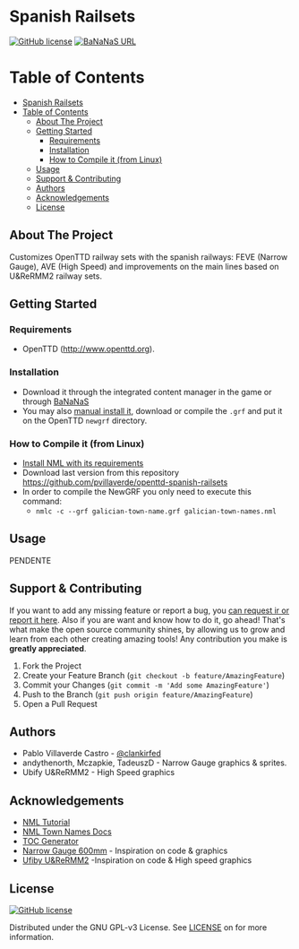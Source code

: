 # Spanish Railsets
[![GitHub license][license-shield]][license-url] [![BaNaNaS URL][bananas-shield]][bananas-url]
<!--
![Spanish railsets]()
IMAXE PENDENTE
-->
<!-- TABLE OF CONTENTS, generated with gh-md-toc README.md (see #acknowledgements) -->

Table of Contents
=================

* [Spanish Railsets](#spanish-railsets)
* [Table of Contents](#table-of-contents)
   * [About The Project](#about-the-project)
   * [Getting Started](#getting-started)
      * [Requirements](#requirements)
      * [Installation](#installation)
      * [How to Compile it (from Linux)](#how-to-compile-it-from-linux)
   * [Usage](#usage)
   * [Support &amp; Contributing](#support--contributing)
   * [Authors](#authors)
   * [Acknowledgements](#acknowledgements)
   * [License](#license)

<!-- ABOUT THE PROJECT -->

## About The Project

Customizes OpenTTD railway sets with the spanish railways: FEVE (Narrow Gauge), AVE (High Speed) and improvements on the main lines based on U&ReRMM2 railway sets.


<!-- GETTING STARTED -->
## Getting Started
### Requirements

- OpenTTD (<http://www.openttd.org>).

### Installation

- Download it through the integrated content manager in the game or through [BaNaNaS](http://bananas.openttd.org)
- You may also [manual install it](https://wiki.openttd.org/en/Manual/NewGRF#manual-install), download or compile the `.grf` and put it on the OpenTTD `newgrf` directory.

### How to Compile it (from Linux)

- [Install NML with its requirements](http://newgrf-specs.tt-wiki.net/wiki/NML:Getting_started)
- Download last version from this repository <https://github.com/pvillaverde/openttd-spanish-railsets>
- In order to compile the NewGRF you only need to execute this command:
  -  `nmlc -c --grf galician-town-name.grf galician-town-names.nml`

<!-- USAGE EXAMPLES -->
## Usage

PENDENTE
<!-- 
- Once installed, start a new game choosing "Galician" town names.
![Choose Language](https://i.imgur.com/GgnOMbZ.png)
 -->
<!-- CONTRIBUTING -->

## Support & Contributing

If you want to add any missing feature or report a bug, you [can request ir or report it here][issues-url]. Also if you are want and know how to do it, go ahead! That's what make the open source community shines, by allowing us to grow and learn from each other creating amazing tools! Any contribution you make is **greatly appreciated**.

1. Fork the Project
2. Create your Feature Branch (`git checkout -b feature/AmazingFeature`)
3. Commit your Changes (`git commit -m 'Add some AmazingFeature'`)
4. Push to the Branch (`git push origin feature/AmazingFeature`)
5. Open a Pull Request

## Authors

- Pablo Villaverde Castro - [@clankirfed](https://twitter.com/clankirfed)
- andythenorth, Mczapkie, TadeuszD - Narrow Gauge graphics & sprites.
- Ubify U&ReRMM2 - High Speed graphics


<!-- ACKNOWLEDGEMENTS -->

## Acknowledgements
* [NML Tutorial](https://newgrf-specs.tt-wiki.net/wiki/NML:Main)
* [NML Town Names Docs](https://newgrf-specs.tt-wiki.net/wiki/NML:Town_names)
* [TOC Generator](https://github.com/ekalinin/github-markdown-toc)
* [Narrow Gauge 600mm](https://github.com/Limyx826/Narrow-gauge-600mm) - Inspiration on code & graphics
* [Ufiby U&ReRMM2](https://www.tt-forums.net/viewtopic.php?f=67&t=84591) -Inspiration on code & High speed graphics


## License


[![GitHub license][license-shield]][license-url]

Distributed under the GNU GPL-v3 License. See [LICENSE][license-url] on for more information. 


<!-- MARKDOWN LINKS & IMAGES -->
<!-- https://www.markdownguide.org/basic-syntax/#reference-style-links -->
[license-shield]: https://img.shields.io/badge/license-GNU%20GPL--v3-brightgreen
[bananas-shield]: https://img.shields.io/badge/BaNaNaS-1.0-informational
[license-url]: https://github.com/pvillaverde/openttd-spanish-railsets/blob/main/LICENSE
[project-url]: https://github.com/pvillaverde/openttd-spanish-railsets
[issues-url]: https://github.com/pvillaverde/openttd-spanish-railsets/issues
[bananas-url]: https://bananas.openttd.org/package/newgrf/4b463031